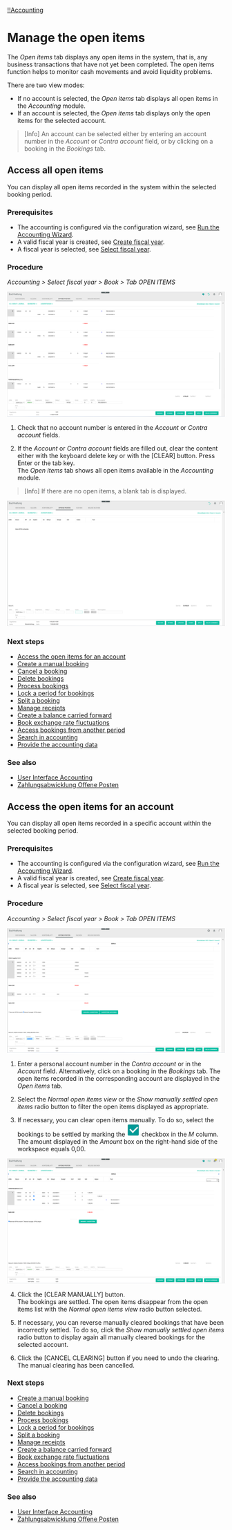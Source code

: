 [!!Accounting](Actindo/Accounting)

# Manage the open items

The *Open items* tab displays any open items in the system, that is, any business transactions that have not yet been completed. The open items function helps to monitor cash movements and avoid liquidity problems.

There are two view modes:

- If no account is selected, the *Open items* tab displays all open items in the *Accounting* module.
- If an account is selected, the *Open items* tab displays only the open items for the selected account.

> [Info] An account can be selected either by entering an  account number in the *Account* or *Contra account* field, or by clicking on a booking in the *Bookings* tab.  


## Access all open items

You can display all open items recorded in the system within the selected booking period.

### Prerequisites

- The accounting is configured via the configuration wizard, see [Run the Accounting Wizard](01_RunAccountingWizard.md).
- A valid fiscal year is created, see [Create fiscal year](04_ManageFiscalYear.md#create-a-fiscal-year).
- A fiscal year is selected, see [Select fiscal year](01_SelectFiscalYear.md).

### Procedure

*Accounting > Select fiscal year > Book > Tab OPEN ITEMS*

![Open items - No account selected](/Assets/Screenshots/Accounting/Book/OpenItems/OpenItens_NoAccountSelected.png "[Open items - No account selected]")

[comment]: <> (New screenshots to be done when demo data are uploaded)

1. Check that no account number is entered in the *Account* or *Contra account* fields.

2. If the *Account* or *Contra account* fields are filled out, clear the content either with the keyboard delete key or with the [CLEAR] button. Press Enter or the tab key.  
The *Open items* tab shows all open items available in the *Accounting* module.

 > [Info] If there are no open items, a blank tab is displayed.

  ![Open items - No open items](/Assets/Screenshots/Accounting/Book/OpenItems/OpenItems_no_OPOS.png "[Open items - No open items]")

### Next steps

  - [Access the open items for an account](#access-the-open-items-for-an-account)
  - [Create a manual booking](04_CreatedManualBooking)
  - [Cancel a booking](05_CancelBooking)
  - [Delete bookings](06_DeleteBookings)
  - [Process bookings](07_ProcessBookings)
  - [Lock a period for bookings](08_LockPeriodBookings)
  - [Split a booking](09_SplitBooking)
  - [Manage receipts](10_ManageReceipts)
  - [Create a balance carried forward](11_CreateBalanceCarriedForward)
  - [Book exchange rate fluctuations](12_BookExchangeRateFluctuations)
  - [Access bookings from another period](13_AccessBookingsAnotherPeriod)
  - [Search in accounting](14_SearchAccounting)
  - [Provide the accounting data](15_ProviceAccountingData)

### See also

  - [User Interface Accounting](/Accounting/UserInterface/00_UserInterface.md)
  - [Zahlungsabwicklung Offene Posten](#to_be_completed)


## Access the open items for an account

You can display all open items recorded in a specific account within the selected booking period.

### Prerequisites

- The accounting is configured via the configuration wizard, see [Run the Accounting Wizard](01_RunAccountingWizard.md).
- A valid fiscal year is created, see [Create fiscal year](04_ManageFiscalYear.md#create-a-fiscal-year).
- A fiscal year is selected, see [Select fiscal year](01_SelectFiscalYear.md).

### Procedure

*Accounting > Select fiscal year > Book > Tab OPEN ITEMS*

![Open items - Account selected](/Assets/Screenshots/Accounting/Book/OpenItems/OpenItens_AccountSelected.png "[Open items - Account selected]")

1. Enter a personal account number in the *Contra account* or in the *Account* field. Alternatively, click on a booking in the *Bookings* tab.
The open items recorded in the corresponding account are displayed in the *Open items* tab.

2. Select the *Normal open items view* or the *Show manually settled open items* radio button to filter the open items displayed as appropriate.

3. If necessary, you can clear open items manually. To do so, select the bookings to be settled by marking the ![checkbox](/Assets/Icons/Checkbox.png "[checkbox]") checkbox in the *M* column.
The amount displayed in the *Amount* box on the right-hand side of the workspace equals 0,00.

  ![Open items - Account selected](/Assets/Screenshots/Accounting/Book/OpenItems/OpenItems_ClearManually_Checkbox.png "[Open items - Account selected]")

4. Click the [CLEAR MANUALLY] button.  
 The bookings are settled. The open items disappear from the open items list with the *Normal open items view* radio button selected.

5. If necessary, you can reverse manually cleared bookings that have been incorrectly settled. To do so, click the *Show manually settled open items* radio button to display again all manually cleared bookings for the selected account.

6. Click the [CANCEL CLEARING] button if you need to undo the clearing.  
The manual clearing has been cancelled.

[comment]: <> (Testen nochmals, evtl. RS Flo Heusel.)

### Next steps

  - [Create a manual booking](04_CreatedManualBooking)
  - [Cancel a booking](05_CancelBooking)
  - [Delete bookings](06_DeleteBookings)
  - [Process bookings](07_ProcessBookings)
  - [Lock a period for bookings](08_LockPeriodBookings)
  - [Split a booking](09_SplitBooking)
  - [Manage receipts](10_ManageReceipts)
  - [Create a balance carried forward](11_CreateBalanceCarriedForward)
  - [Book exchange rate fluctuations](12_BookExchangeRateFluctuations)
  - [Access bookings from another period](13_AccessBookingsAnotherPeriod)
  - [Search in accounting](14_SearchAccounting)
  - [Provide the accounting data](15_ProviceAccountingData)

### See also

  - [User Interface Accounting](/Accounting/UserInterface/00_UserInterface.md)
  - [Zahlungsabwicklung Offene Posten](#to_be_completed)
